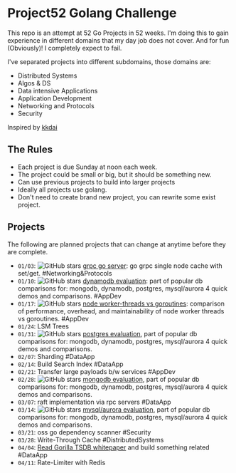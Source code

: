 # Project52 Golang Challenge

This repo is an attempt at 52 Go Projects in 52 weeks. I'm doing this to gain experience in different domains that my day job does not cover. And for fun (Obviously)! I completely expect to fail. 

I've separated projects into different subdomains, those domains are:

* Distributed Systems
* Algos & DS
* Data intensive Applications
* Application Development
* Networking and Protocols
* Security

Inspired by [kkdai](https://github.com/kkdai/project52)

## The Rules

* Each project is due Sunday at noon each week.
* The project could be small or big, but it should be something new.
* Can use previous projects to build into larger projects
* Ideally all projects use golang.
* Don't need to create brand new project, you can rewrite some exist project.

## Projects

The following are planned projects that can change at anytime before they are complete.

* `01/03`: ![GitHub stars](https://img.shields.io/github/stars/danielbh/hello-grpc-go?style=social) [grpc go server](https://github.com/danielbh/hello-grpc-go): go grpc single node cache with set/get. #Networking&Protocols
* `01/10`:  ![GitHub stars](https://img.shields.io/github/stars/danielbh/popular-db-comparisons?style=social) [dynamodb evaluation](https://github.com/danielbh/popular-db-comparisons): part of popular db comparisons for: mongodb, dynamodb, postgres, mysql/aurora 4 quick demos and comparisons. #AppDev
* `01/17`: ![GitHub stars](https://img.shields.io/github/stars/danielbh/node-workers-vs-goroutines?style=social) [node worker-threads vs goroutines](https://github.com/danielbh/node-worker-threads-vs-goroutines): comparison of performance, overhead, and maintainability of node worker threads vs goroutines. #AppDev
* `01/24`: LSM Trees
* `01/31`: ![GitHub stars](https://img.shields.io/github/stars/danielbh/popular-db-comparisons?style=social) [postgres evaluation](https://github.com/danielbh/popular-db-comparisons), part of popular db comparisons for: mongodb, dynamodb, postgres, mysql/aurora 4 quick demos and comparisons.
* `02/07`: Sharding #DataApp
* `02/14`:  Build Search Index #DataApp
* `02/21`: Transfer large payloads b/w services #AppDev
* `02/28`: ![GitHub stars](https://img.shields.io/github/stars/danielbh/popular-db-comparisons?style=social) [mongodb evaluation](https://github.com/danielbh/popular-db-comparisons), part of popular db comparisons for: mongodb, dynamodb, postgres, mysql/aurora 4 quick demos and comparisons.
* `03/07`: raft implementation via rpc servers #DataApp
* `03/14`:  ![GitHub stars](https://img.shields.io/github/stars/danielbh/popular-db-comparisons?style=social) [mysql/aurora evaluation](https://github.com/danielbh/popular-db-comparisons), part of popular db comparisons for: mongodb, dynamodb, postgres, mysql/aurora 4 quick demos and comparisons.
* `03/21`: oss go dependency scanner #Security
* `03/28`: Write-Through Cache #DistributedSystems
* `04/04`: [Read Gorilla TSDB whitepaper](https://www.vldb.org/pvldb/vol8/p1816-teller.pdf) and build something related #DataApp 
* `04/11`: Rate-Limiter with Redis

